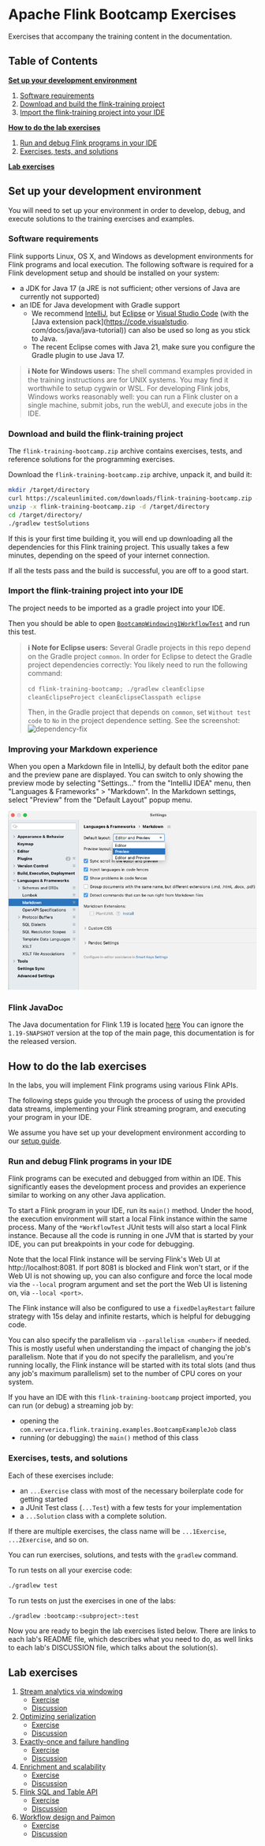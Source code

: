 # Apache Flink Bootcamp Exercises

Exercises that accompany the training content in the documentation.

## Table of Contents

[**Set up your development environment**](#set-up-your-development-environment)

1. [Software requirements](#software-requirements)
1. [Download and build the flink-training project](#download-and-build-the-flink-training-project)
1. [Import the flink-training project into your IDE](#import-the-flink-training-project-into-your-ide)

[**How to do the lab exercises**](#how-to-do-the-lab-exercises)

1. [Run and debug Flink programs in your IDE](#run-and-debug-flink-programs-in-your-ide)
1. [Exercises, tests, and solutions](#exercises-tests-and-solutions)

[**Lab exercises**](#lab-exercises)

## Set up your development environment

You will need to set up your environment in order to develop, debug, and execute solutions to 
the training exercises and examples.

### Software requirements

Flink supports Linux, OS X, and Windows as development environments for Flink programs and 
local execution. The following software is required for a Flink development setup and should 
be installed on your system:

- a JDK for Java 17 (a JRE is not sufficient; other versions of Java are currently not supported)
- an IDE for Java development with Gradle support
  - We recommend [IntelliJ](https://www.jetbrains.com/idea/), but [Eclipse](https://www.eclipse.org/downloads/) or 
    [Visual Studio Code](https://code.visualstudio.com/) (with the [Java extension pack](https://code.visualstudio.
    com/docs/java/java-tutorial)) can also be used so long as you stick to Java. 
  - The recent Eclipse comes with Java 21, make sure you configure the Gradle plugin to use Java 17.

> **:information_source: Note for Windows users:** The shell command examples provided in the training instructions are for UNIX systems.
> You may find it worthwhile to setup cygwin or WSL. For developing Flink jobs, Windows works reasonably well: you can run a Flink cluster on a single machine, submit jobs, run the webUI, and execute jobs in the IDE.

### Download and build the flink-training project

The `flink-training-bootcamp.zip` archive contains exercises, tests, and reference solutions for 
the programming exercises.

Download the `flink-training-bootcamp.zip` archive, unpack it, and build it:

```bash
mkdir /target/directory
curl https://scaleunlimited.com/downloads/flink-training-bootcamp.zip -o flink-training-bootcamp.zip
unzip -x flink-training-bootcamp.zip -d /target/directory
cd /target/directory/
./gradlew testSolutions
```

If this is your first time building it, you will end up downloading all the dependencies for this Flink training
project. This usually takes a few minutes, depending on the speed of your internet connection.

If all the tests pass and the build is successful, you are off to a good start.

### Import the flink-training project into your IDE

The project needs to be imported as a gradle project into your IDE.

Then you should be able to open [`BootcampWindowing1WorkflowTest`](bootcamp/windowing/src/test/java/com/ververica/flink/training/exercises/BootcampWindowing1WorkflowTest.java) 
and run this test.

> **:information_source: Note for Eclipse users:** Several Gradle projects in this repo 
> depend on the Gradle project `common`. In order for Eclipse to detect the Gradle project dependencies correctly:
> You likely need to run the following command:
> 
> `cd flink-training-bootcamp; ./gradlew cleanEclipse cleanEclipseProject cleanEclipseClasspath eclipse`
> 
> Then, in the Gradle project that depends on `common`, set `Without test code` to `No` in the project dependence 
> setting. See the screenshot: 
> ![dependency-fix](images/project-dependency-fix-test-code.png)

### Improving your Markdown experience

When you open a Markdown file in IntelliJ, by default both the editor pane and the preview
pane are displayed. You can switch to only showing the preview mode by selecting "Settings..."
from the "IntelliJ IDEA" menu, then "Languages & Frameworks" > "Markdown". In the Markdown
settings, select "Preview" from the "Default Layout" popup menu.

![markdown-mode](images/intellij-markdown-settings.png)

### Flink JavaDoc

The Java documentation for Flink 1.19 is located [here](https://nightlies.apache.org/flink/flink-docs-release-1.19/api/java/)
You can ignore the `1.19-SNAPSHOT` version at the top of the main page, this documentation is for the
released version.

## How to do the lab exercises

In the labs, you will implement Flink programs using various Flink APIs.

The following steps guide you through the process of using the provided data streams, 
implementing your Flink streaming program, and executing your program in your IDE.

We assume you have set up your development environment according to our
[setup guide](#set-up-your-development-environment).

### Run and debug Flink programs in your IDE

Flink programs can be executed and debugged from within an IDE. This significantly eases the 
development process and provides an experience similar to working on any other Java application.

To start a Flink program in your IDE, run its `main()` method. Under the hood, the execution 
environment will start a local Flink instance within the same process. Many of the `*WorkflowTest` JUnit
tests will also start a local Flink instance. Because all the code is running in one JVM that is
started by your IDE, you can put breakpoints in your code for debugging.

Note that the local Flink instance will be serving Flink's Web UI at http://localhost:8081.
If port 8081 is blocked and Flink won't start, or if the Web UI is not showing up, you can also
configure and force the local mode via the `--local` program argument and set the port the
Web UI is listening on, via `--local <port>`.

The Flink instance will also be configured to use a `fixedDelayRestart` failure strategy with
15s delay and infinite restarts, which is helpful for debugging code.

You can also specify the parallelism via `--parallelism <number>` if needed. This is mostly
useful when understanding the impact of changing the job's parallelism. Note that if you
do not specify the parallelism, and you're running locally, the Flink instance will be started
with its total slots (and thus any job's maximum parallelism) set to the number of CPU cores
on your system.

If you have an IDE with this `flink-training-bootcamp` project imported, you can run 
(or debug) a streaming job by:

- opening the `com.ververica.flink.training.examples.BootcampExampleJob` class
- running (or debugging) the `main()` method of this class

### Exercises, tests, and solutions

Each of these exercises include:
- an `...Exercise` class with most of the necessary boilerplate code for getting started
- a JUnit Test class (`...Test`) with a few tests for your implementation
- a `...Solution` class with a complete solution.

If there are multiple exercises, the class name will be `...1Exercise`, `...2Exercise`, and so on.

You can run exercises, solutions, and tests with the `gradlew` command.

To run tests on all your exercise code:

```bash
./gradlew test
```

To run tests on just the exercises in one of the labs:

```bash
./gradlew :bootcamp:<subproject>:test
```

Now you are ready to begin the lab exercises listed below. There are links to each lab's
README file, which describes what you need to do, as well links to each lab's DISCUSSION
file, which talks about the solution(s).

## Lab exercises

1. [Stream analytics via windowing](bootcamp/windowing)
   - [Exercise](bootcamp/windowing/README.md)
   - [Discussion](bootcamp/windowing/DISCUSSION.md)
1. [Optimizing serialization](bootcamp/serialization)
   - [Exercise](bootcamp/serialization/README.md)
   - [Discussion](bootcamp/serialization/DISCUSSION.md)
1. [Exactly-once and failure handling](bootcamp/failures)
    - [Exercise](bootcamp/failures/README.md)
    - [Discussion](bootcamp/failures/DISCUSSION.md)
1. [Enrichment and scalability](bootcamp/enrichment)
    - [Exercise](bootcamp/enrichment/README.md)
    - [Discussion](bootcamp/enrichment/DISCUSSION.md)
1. [Flink SQL and Table API](bootcamp/tables)
    - [Exercise](bootcamp/tables/README.md)
    - [Discussion](bootcamp/tables/DISCUSSION.md)
1. [Workflow design and Paimon](bootcamp/design)
    - [Exercise](bootcamp/design/README.md)
    - [Discussion](bootcamp/design/DISCUSSION.md)
